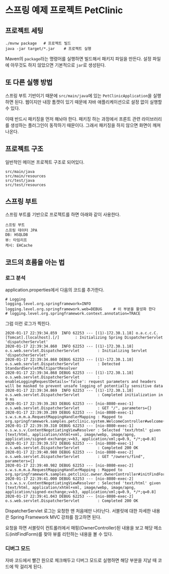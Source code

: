 # 스프링 예제 프로젝트 PetClinic

## 프로젝트 세팅

```text
./mvnw package   # 프로젝트 빌드
java -jar target/*.jar    # 프로젝트 실행
```

Maven의 `package`라는 명령어를 실행하면 빌드해서 패키지 파일을 만든다. 설정 파일에 아무것도 하지 않았으면 기본적으로 `jar`로 생성된다.

## 또 다른 실행 방법

스프링 부트 기반이기 때문에 `src/main/java`에 있는 `PetClinicApplication`을 실행하면 된다. 웹이지만 내장 톰캣이 있기 때문에 자바 애플리케이션으로 설정 없이 실행할 수 있다.

이때 반드시 패키징을 먼저 해놔야 한다. 패키징 하는 과정에서 프론트 관련 라이브러리를 생성하는 플러그인이 동작하기 때문이다. 그래서 패키징을 하지 않으면 화면이 깨져 나온다.

## 프로젝트 구조

일반적인 메이븐 프로젝트 구조로 되어있다.

```text
src/main/java
src/main/resources
src/test/java
src/test/resources
```

## 스프링 부트

스프링 부트를 기반으로 프로젝트를 하면 아래와 같이 사용한다.

```text
스프링 부트
스프링 데이터 JPA
DB: HSQLDB
뷰: 타임리프
캐시: EHCache
```

## 코드의 흐름을 아는 법
### 로그 분석

application.properties에서 다음의 코드를 추가한다.

```properties
# Logging
logging.level.org.springframework=INFO
logging.level.org.springframework.web=DEBUG     # 이 부분을 활성화 한다
# logging.level.org.springframework.context.annotation=TRACE
```

그럼 이런 로그가 찍힌다.

```text
2020-01-17 22:39:34.859  INFO 62253 --- [(1)-172.30.1.18] o.a.c.c.C.[Tomcat].[localhost].[/]       : Initializing Spring DispatcherServlet 'dispatcherServlet'
2020-01-17 22:39:34.860  INFO 62253 --- [(1)-172.30.1.18] o.s.web.servlet.DispatcherServlet        : Initializing Servlet 'dispatcherServlet'
2020-01-17 22:39:34.860 DEBUG 62253 --- [(1)-172.30.1.18] o.s.web.servlet.DispatcherServlet        : Detected StandardServletMultipartResolver
2020-01-17 22:39:34.868 DEBUG 62253 --- [(1)-172.30.1.18] o.s.web.servlet.DispatcherServlet        : enableLoggingRequestDetails='false': request parameters and headers will be masked to prevent unsafe logging of potentially sensitive data
2020-01-17 22:39:34.869  INFO 62253 --- [(1)-172.30.1.18] o.s.web.servlet.DispatcherServlet        : Completed initialization in 9 ms
2020-01-17 22:39:39.283 DEBUG 62253 --- [nio-8080-exec-1] o.s.web.servlet.DispatcherServlet        : GET "/", parameters={}
2020-01-17 22:39:39.289 DEBUG 62253 --- [nio-8080-exec-1] s.w.s.m.m.a.RequestMappingHandlerMapping : Mapped to org.springframework.samples.petclinic.system.WelcomeController#welcome()
2020-01-17 22:39:39.310 DEBUG 62253 --- [nio-8080-exec-1] o.s.w.s.v.ContentNegotiatingViewResolver : Selected 'text/html' given [text/html, application/xhtml+xml, image/webp, image/apng, application/signed-exchange;v=b3, application/xml;q=0.9, */*;q=0.8]
2020-01-17 22:39:39.572 DEBUG 62253 --- [nio-8080-exec-1] o.s.web.servlet.DispatcherServlet        : Completed 200 OK
2020-01-17 22:39:40.980 DEBUG 62253 --- [nio-8080-exec-2] o.s.web.servlet.DispatcherServlet        : GET "/owners/find", parameters={}
2020-01-17 22:39:40.982 DEBUG 62253 --- [nio-8080-exec-2] s.w.s.m.m.a.RequestMappingHandlerMapping : Mapped to org.springframework.samples.petclinic.owner.OwnerController#initFindForm(Map)
2020-01-17 22:39:41.000 DEBUG 62253 --- [nio-8080-exec-2] o.s.w.s.v.ContentNegotiatingViewResolver : Selected 'text/html' given [text/html, application/xhtml+xml, image/webp, image/apng, application/signed-exchange;v=b3, application/xml;q=0.9, */*;q=0.8]
2020-01-17 22:39:41.043 DEBUG 62253 --- [nio-8080-exec-2] o.s.web.servlet.DispatcherServlet        : Completed 200 OK
```

DispatcherServlet 로그는 요청한 맨 처음에만 나타난다. 서블릿에 대한 자세한 내용은 Spring Framework MVC 강좌를 참고하면 된다.

요청을 하면 서블릿이 컨트롤러에서 매핑(OwnerController)된 내용을 보고 해당 메소드(initFindForm)를 찾아 뷰를 리턴하는 내용을 볼 수 있다.

### 디버그 모드

자바 코드에서 빨간 원으로 체크해두고 디버그 모드로 실행하면 해당 부분을 지날 때 코드에 딱 걸리게 된다.